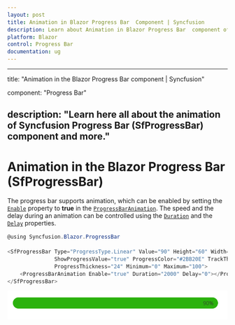 ```yaml
---
layout: post
title: Animation in Blazor Progress Bar  Component | Syncfusion 
description: Learn about Animation in Blazor Progress Bar  component of Syncfusion, and more details.
platform: Blazor
control: Progress Bar 
documentation: ug
---
```


---
title: "Animation in the Blazor Progress Bar component | Syncfusion"

component: "Progress Bar"

description: "Learn here all about the animation of Syncfusion Progress Bar (SfProgressBar) component and more."
---

# Animation in the Blazor Progress Bar (SfProgressBar)

The progress bar supports animation, which can be enabled by setting the [`Enable`](https://help.syncfusion.com/cr/blazor/Syncfusion.Blazor.ProgressBar.ProgressBarAnimation.html#Syncfusion_Blazor_ProgressBar_ProgressBarAnimation_Enable) property to **true** in the [`ProgressBarAnimation`](https://help.syncfusion.com/cr/blazor/Syncfusion.Blazor.ProgressBar.ProgressBarAnimation.html). The speed and the delay during an animation can be controlled using the [`Duration`](https://help.syncfusion.com/cr/blazor/Syncfusion.Blazor.ProgressBar.ProgressBarAnimation.html#Syncfusion_Blazor_ProgressBar_ProgressBarAnimation_Duration) and the [`Delay`](https://help.syncfusion.com/cr/blazor/Syncfusion.Blazor.ProgressBar.ProgressBarAnimation.html#Syncfusion_Blazor_ProgressBar_ProgressBarAnimation_Delay) properties.

```csharp
@using Syncfusion.Blazor.ProgressBar

<SfProgressBar Type="ProgressType.Linear" Value="90" Height="60" Width="90%" TrackColor="#FFFFFF"
               ShowProgressValue="true" ProgressColor="#2BB20E" TrackThickness="24" CornerRadius="CornerType.Round"
               ProgressThickness="24" Minimum="0" Maximum="100">
    <ProgressBarAnimation Enable="true" Duration="2000" Delay="0"></ProgressBarAnimation>
</SfProgressBar>
```

![Progress Bar with Animation](images/animation.png)
